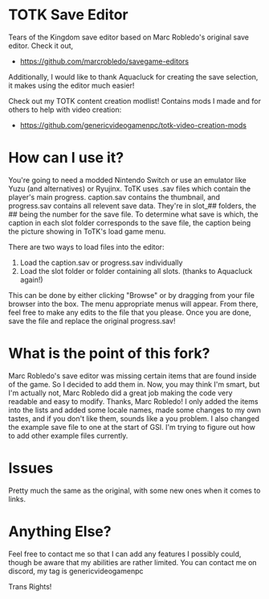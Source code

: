 # TOTK Save Editor
Tears of the Kingdom save editor based on Marc Robledo's original save editor.
Check it out,
+ https://github.com/marcrobledo/savegame-editors

Additionally, I would like to thank Aquacluck for creating the save selection, it makes using the editor much easier!

Check out my TOTK content creation modlist! Contains mods I made and for others to help with video creation:
+ https://github.com/genericvideogamenpc/totk-video-creation-mods

# How can I use it?
You're going to need a modded Nintendo Switch or use an emulator like Yuzu (and alternatives) or Ryujinx.
ToTK uses .sav files which contain the player's main progress. caption.sav contains the thumbnail, and progress.sav contains all relevent save data. They're in slot_## folders, the ## being the number for the save file.
To determine what save is which, the caption in each slot folder corresponds to the save file, the caption being the picture showing in ToTK's load game menu.

There are two ways to load files into the editor:
1. Load the caption.sav or progress.sav individually
2. Load the slot folder or folder containing all slots. (thanks to Aquacluck again!)

This can be done by either clicking "Browse" or by dragging from your file browser into the box. The menu appropriate menus will appear. From there, feel free to make any edits to the file that you please. Once you are done, save the file and replace the original progress.sav!


# What is the point of this fork?
Marc Robledo's save editor was missing certain items that are found inside of the game. So I decided to add them in. Now, you may think I'm smart, but I'm actually not, Marc Robledo did a great job making the code very readable and easy to modify. Thanks, Marc Robledo! I only added the items into the lists and added some locale names, made some changes to my own tastes, and if you don't like them, sounds like a you problem.
I also changed the example save file to one at the start of GSI. I'm trying to figure out how to add other example files currently.

# Issues
Pretty much the same as the original, with some new ones when it comes to links.

# Anything Else?
Feel free to contact me so that I can add any features I possibly could, though be aware that my abilities are rather limited. You can contact me on discord, my tag is genericvideogamenpc

Trans Rights!
